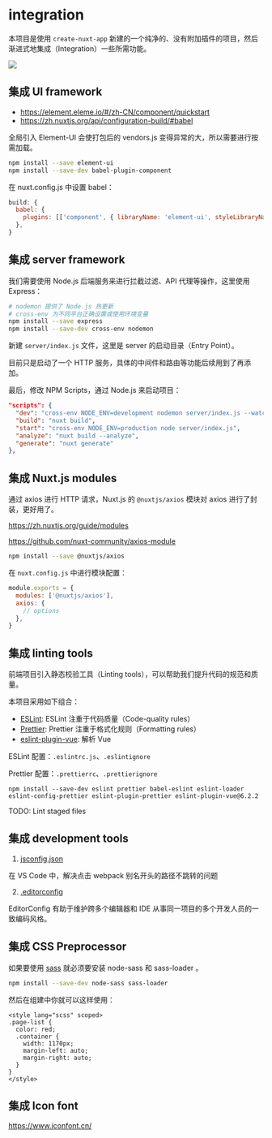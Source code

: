 # integration

本项目是使用 `create-nuxt-app` 新建的一个纯净的、没有附加插件的项目，然后渐进式地集成（Integration）一些所需功能。

![](https://user-gold-cdn.xitu.io/2020/4/29/171c3f7f555f156f?w=870&h=458&f=png&s=62053)

## 集成 UI framework

- https://element.eleme.io/#/zh-CN/component/quickstart
- https://zh.nuxtjs.org/api/configuration-build/#babel

全局引入 Element-UI 会使打包后的 vendors.js 变得异常的大，所以需要进行按需加载。

```bash
npm install --save element-ui
npm install --save-dev babel-plugin-component
```

在 nuxt.config.js 中设置 babel：

```js
build: {
  babel: {
    plugins: [['component', { libraryName: 'element-ui', styleLibraryName: 'theme-chalk' }]],
  },
}
```

## 集成 server framework

我们需要使用 Node.js 后端服务来进行拦截过滤、API 代理等操作，这里使用 Express：

```bash
# nodemon 提供了 Node.js 热更新
# cross-env 为不同平台正确设置或使用环境变量
npm install --save express
npm install --save-dev cross-env nodemon
```

新建 `server/index.js` 文件，这里是 server 的启动目录（Entry Point）。

目前只是启动了一个 HTTP 服务，具体的中间件和路由等功能后续用到了再添加。

最后，修改 NPM Scripts，通过 Node.js 来启动项目：

```json
"scripts": {
  "dev": "cross-env NODE_ENV=development nodemon server/index.js --watch server",
  "build": "nuxt build",
  "start": "cross-env NODE_ENV=production node server/index.js",
  "analyze": "nuxt build --analyze",
  "generate": "nuxt generate"
},
```

## 集成 Nuxt.js modules

通过 axios 进行 HTTP 请求，Nuxt.js 的 `@nuxtjs/axios` 模块对 axios 进行了封装，更好用了。

https://zh.nuxtjs.org/guide/modules

https://github.com/nuxt-community/axios-module

```bash
npm install --save @nuxtjs/axios
```

在 `nuxt.config.js` 中进行模块配置：

```js
module.exports = {
  modules: ['@nuxtjs/axios'],
  axios: {
    // options
  },
}
```

## 集成 linting tools

前端项目引入静态校验工具（Linting tools），可以帮助我们提升代码的规范和质量。

本项目采用如下组合：

- [ESLint](https://github.com/eslint/eslint): ESLint 注重于代码质量（Code-quality rules）
- [Prettier](https://github.com/prettier/prettier): Prettier 注重于格式化规则（Formatting rules）
- [eslint-plugin-vue](https://github.com/vuejs/eslint-plugin-vue/blob/v6.2.2/docs/user-guide): 解析 Vue

ESLint 配置：`.eslintrc.js`、`.eslintignore`

Prettier 配置：`.prettierrc`、`.prettierignore`

```
npm install --save-dev eslint prettier babel-eslint eslint-loader eslint-config-prettier eslint-plugin-prettier eslint-plugin-vue@6.2.2
```

TODO: Lint staged files

## 集成 development tools

1. [jsconfig.json](https://code.visualstudio.com/docs/languages/jsconfig)

在 VS Code 中，解决点击 webpack 别名开头的路径不跳转的问题

2. [.editorconfig](https://editorconfig.org/)

EditorConfig 有助于维护跨多个编辑器和 IDE 从事同一项目的多个开发人员的一致编码风格。

## 集成 CSS Preprocessor

如果要使用 [sass](https://www.sass.hk/) 就必须要安装 node-sass 和 sass-loader 。

```bash
npm install --save-dev node-sass sass-loader
```

然后在组建中你就可以这样使用：

```vue
<style lang="scss" scoped>
.page-list {
  color: red;
  .container {
    width: 1170px;
    margin-left: auto;
    margin-right: auto;
  }
}
</style>
```

## 集成 Icon font

https://www.iconfont.cn/
